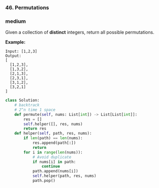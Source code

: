 ### 46. Permutations

### medium

Given a collection of **distinct** integers, return all possible permutations.

**Example:**

```
Input: [1,2,3]
Output:
[
  [1,2,3],
  [1,3,2],
  [2,1,3],
  [2,3,1],
  [3,1,2],
  [3,2,1]
]
```

```python
class Solution:
    # backtrack
    # 2^n time 1 space
    def permute(self, nums: List[int]) -> List[List[int]]:
        res = []
        self.helper([], res, nums)
        return res
    def helper(self, path, res, nums):
        if len(path) == len(nums):
            res.append(path[:])
            return
        for i in range(len(nums)):
            # Avoid duplicate
            if nums[i] in path:
                continue
            path.append(nums[i])
            self.helper(path, res, nums)
            path.pop()
        
```

